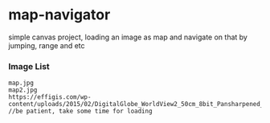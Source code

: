 # map-navigator
simple canvas project, loading an image as map and navigate on that by jumping, range and etc

### Image List
```
map.jpg
map2.jpg
https://effigis.com/wp-content/uploads/2015/02/DigitalGlobe_WorldView2_50cm_8bit_Pansharpened_RGB_DRA_Rome_Italy_2009DEC10_8bits_sub_r_1.jpg //be patient, take some time for loading
```

